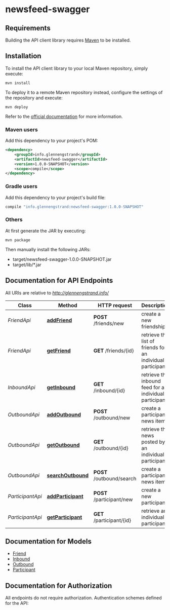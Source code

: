 # newsfeed-swagger

## Requirements

Building the API client library requires [Maven](https://maven.apache.org/) to be installed.

## Installation

To install the API client library to your local Maven repository, simply execute:

```shell
mvn install
```

To deploy it to a remote Maven repository instead, configure the settings of the repository and execute:

```shell
mvn deploy
```

Refer to the [official documentation](https://maven.apache.org/plugins/maven-deploy-plugin/usage.html) for more information.

### Maven users

Add this dependency to your project's POM:

```xml
<dependency>
    <groupId>info.glennengstrand</groupId>
    <artifactId>newsfeed-swagger</artifactId>
    <version>1.0.0-SNAPSHOT</version>
    <scope>compile</scope>
</dependency>
```

### Gradle users

Add this dependency to your project's build file:

```groovy
compile "info.glennengstrand:newsfeed-swagger:1.0.0-SNAPSHOT"
```

### Others

At first generate the JAR by executing:

    mvn package

Then manually install the following JARs:

* target/newsfeed-swagger-1.0.0-SNAPSHOT.jar
* target/lib/*.jar


## Documentation for API Endpoints

All URIs are relative to *http://glennengstrand.info/*

Class | Method | HTTP request | Description
------------ | ------------- | ------------- | -------------
*FriendApi* | [**addFriend**](docs/FriendApi.md#addFriend) | **POST** /friends/new | create a new friendship
*FriendApi* | [**getFriend**](docs/FriendApi.md#getFriend) | **GET** /friends/{id} | retrieve the list of friends for an individual participant
*InboundApi* | [**getInbound**](docs/InboundApi.md#getInbound) | **GET** /inbound/{id} | retrieve the inbound feed for an individual participant
*OutboundApi* | [**addOutbound**](docs/OutboundApi.md#addOutbound) | **POST** /outbound/new | create a participant news item
*OutboundApi* | [**getOutbound**](docs/OutboundApi.md#getOutbound) | **GET** /outbound/{id} | retrieve the news posted by an individual participant
*OutboundApi* | [**searchOutbound**](docs/OutboundApi.md#searchOutbound) | **POST** /outbound/search | create a participant news item
*ParticipantApi* | [**addParticipant**](docs/ParticipantApi.md#addParticipant) | **POST** /participant/new | create a new participant
*ParticipantApi* | [**getParticipant**](docs/ParticipantApi.md#getParticipant) | **GET** /participant/{id} | retrieve an individual participant


## Documentation for Models

 - [Friend](docs/Friend.md)
 - [Inbound](docs/Inbound.md)
 - [Outbound](docs/Outbound.md)
 - [Participant](docs/Participant.md)


## Documentation for Authorization

All endpoints do not require authorization.
Authentication schemes defined for the API:

